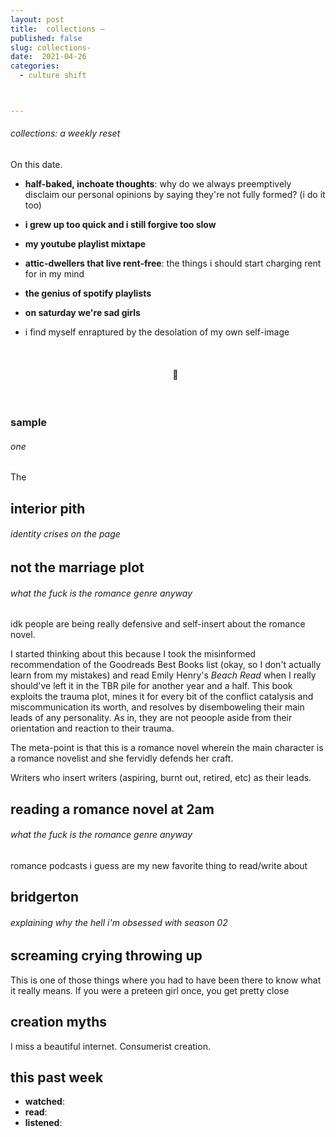 ```yaml
---
layout: post
title:  collections — 
published: false
slug: collections-
date:  2021-04-26
categories:
  - culture shift



---
```


###### collections: a weekly reset



On this date.

- **half-baked, inchoate thoughts**: why do we always preemptively disclaim our personal opinions by saying they're not fully formed? (i do it too)

- **i grew up too quick and i still forgive too slow**

- **my youtube playlist mixtape**

- **attic-dwellers that live rent-free**: the things i should start charging rent for in my mind

- **the genius of spotify playlists**

- **on saturday we're sad girls**

- i find myself enraptured by the desolation of my own self-image

  

  

  <br />

  <h4 style="text-align:center">💌</h4>

  <!--more-->

  <br/>

### sample

###### one

The 



## interior pith

###### identity crises on the page



## not the marriage plot

###### what the fuck is the romance genre anyway

idk people are being really defensive and self-insert about the romance novel.

I started thinking about this because I took the misinformed recommendation of the Goodreads Best Books list (okay, so I don't actually learn from my mistakes) and read Emily Henry's *Beach Read* when I really should've left it in the TBR pile for another year and a half. This book exploits the trauma plot, mines it for every bit of the conflict catalysis and miscommunication its worth, and resolves by disemboweling their main leads of any personality. As in, they are not peoople aside from their orientation and reaction to their trauma. 

The meta-point is that this is a romance novel wherein the main character is a romance novelist and she fervidly defends her craft.

Writers who insert writers (aspiring, burnt out, retired, etc) as their leads.



## reading a romance novel at 2am

###### what the fuck is the romance genre anyway

romance podcasts i guess are my new favorite thing to read/write about





## bridgerton

###### explaining why the hell i'm obsessed with season 02







## screaming crying throwing up

This is one of those things where you had to have been there to know what it really means. If you were a preteen girl once, you get pretty close


## creation myths 

I miss a beautiful internet. Consumerist creation.




## this past week

- **watched**: 
- **read**:
- **listened**:
